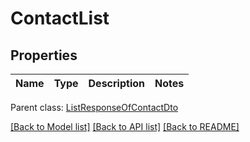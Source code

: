 
# ContactList

## Properties
Name | Type | Description | Notes
------------ | ------------- | ------------- | -------------

 Parent class: [ListResponseOfContactDto](ListResponseOfContactDto.md)

[[Back to Model list]](README.md#documentation-for-models) [[Back to API list]](README.md#documentation-for-api-endpoints) [[Back to README]](README.md)
